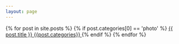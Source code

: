 ```yaml
---
layout: page
---
```


{% for post in site.posts %}
{% if post.categories[0] == 'photo' %}
    <a href="{{ post.url | absolute_url }}">
      {{ post.title }}
	{{post.categories}}
    </a>
{% endif %}
{% endfor %}
